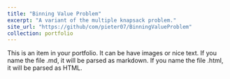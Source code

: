 ```yaml
---
title: "Binning Value Problem"
excerpt: "A variant of the multiple knapsack problem."
site_url: "https://github/com/pieter07/BinningValueProblem"
collection: portfolio
---
```


This is an item in your portfolio. It can be have images or nice text. If you name the file .md, it will be parsed as markdown. If you name the file .html, it will be parsed as HTML. 
